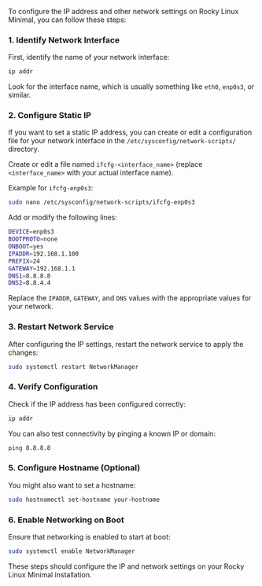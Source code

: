 To configure the IP address and other network settings on Rocky Linux Minimal, you can follow these steps:

### 1. **Identify Network Interface**
   First, identify the name of your network interface:
   ```bash
   ip addr
   ```
   Look for the interface name, which is usually something like `eth0`, `enp0s3`, or similar.

### 2. **Configure Static IP**
   If you want to set a static IP address, you can create or edit a configuration file for your network interface in the `/etc/sysconfig/network-scripts/` directory.

   Create or edit a file named `ifcfg-<interface_name>` (replace `<interface_name>` with your actual interface name).

   Example for `ifcfg-enp0s3`:
   ```bash
   sudo nano /etc/sysconfig/network-scripts/ifcfg-enp0s3
   ```

   Add or modify the following lines:
   ```bash
   DEVICE=enp0s3
   BOOTPROTO=none
   ONBOOT=yes
   IPADDR=192.168.1.100
   PREFIX=24
   GATEWAY=192.168.1.1
   DNS1=8.8.8.8
   DNS2=8.8.4.4
   ```

   Replace the `IPADDR`, `GATEWAY`, and `DNS` values with the appropriate values for your network.

### 3. **Restart Network Service**
   After configuring the IP settings, restart the network service to apply the changes:
   ```bash
   sudo systemctl restart NetworkManager
   ```

### 4. **Verify Configuration**
   Check if the IP address has been configured correctly:
   ```bash
   ip addr
   ```

   You can also test connectivity by pinging a known IP or domain:
   ```bash
   ping 8.8.8.8
   ```

### 5. **Configure Hostname (Optional)**
   You might also want to set a hostname:
   ```bash
   sudo hostnamectl set-hostname your-hostname
   ```

### 6. **Enable Networking on Boot**
   Ensure that networking is enabled to start at boot:
   ```bash
   sudo systemctl enable NetworkManager
   ```

These steps should configure the IP and network settings on your Rocky Linux Minimal installation.
